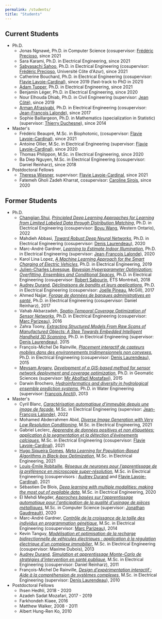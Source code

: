 ```yaml
---
permalink: /students/
title: "Students"
---
```


## Current Students 

- Ph.D.
    - Jonas Ngnawé, Ph.D. in Computer Science (cosupervisor: [Frédéric Precioso](https://www.i3s.unice.fr/~precioso/), since 2021
    - Sara Karami, Ph.D. in Electrical Engineering, since 2021
    - [Sabyasachi Sahoo](https://sabyasachis.github.io/), Ph.D. in Electrical Engineering (cosupervisor: [Frédéric Precioso](https://www.i3s.unice.fr/~precioso/), Université Côte d'Azur), since 2021
    - Catherine Bouchard, Ph.D. in Electrical Engineering (cosupervisor: [Flavie Lavoie-Cardinal](https://cervo.ulaval.ca/fr/flavie-lavoie-cardinal)), since 2019 (fast-track to PhD in 2021)
    - [Adam Tupper](https://www.adamtupper.nz/), Ph.D. in Electrical Engineering, since 2021
    - Benjamin Léger, Ph.D. in Electrical Engineering, since 2020
    - Nour Elhouda Dhiab, Ph.D. in Civil Engineering (supervisor: [Jean Côté](https://www.gci.ulaval.ca/departement-et-professeurs/professeurs-et-personnel/professeurs/fiche/show/cote-jean/)), since 2019
    - [Arman Afrasiyabi](https://armanafrasiyabi.github.io/), Ph.D. in Electrical Engineering (cosupervisor: [Jean-François Lalonde](http://vision.gel.ulaval.ca/~jflalonde/)), since 2017
    - Sophie Baillargeon, Ph.D. in Mathematics (specialization in Statistic) (supervisor: [Thierry Duchesne](https://www.mat.ulaval.ca/departement-et-professeurs/direction-personnel-et-etudiants/professeurs/fiche-de-professeur/show/duchesne-thierry/)), since 2014
- Master's
    - Frédéric Beaupré, M.Sc. in Biophotonic, (cosupervisor: [Flavie Lavoie-Cardinal](https://cervo.ulaval.ca/fr/flavie-lavoie-cardinal)), since 2021
    - Antoine Ollier, M.Sc. in Electrical Engineering (supervisor: [Flavie Lavoie-Cardinal](https://cervo.ulaval.ca/fr/flavie-lavoie-cardinal)), since 2020
    - Thomas Philippon, M.Sc. in Electrical Engineering, since 2020
    - Ba Diep Nguyen, M.Sc. in Electrical Engineering (cosupervisor: Daniel Reinharz), since 2018
- Postdoctoral Fellows
    - [Theresa Wiesner](https://wiesnertheresa.github.io/), supervisor: [Flavie Lavoie-Cardinal](https://cervo.ulaval.ca/fr/flavie-lavoie-cardinal), since 2021
    - Fatemeh Gholi Zadeh Kharrat, cosupervisor: [Caroline Sirois](http://www.crchudequebec.ulaval.ca/recherche/chercheurs/caroline-sirois/), since 2020


## Former Students

- Ph.D.
    - [Changjian Shui](https://cjshui.github.io/), [*Principled Deep Learning Approaches for Learning from Limited Labeled Data through Distribution Matching*](http://hdl.handle.net/20.500.11794/73028), Ph.D. in Electrical Engineering (cosupervisor: [Boyu Wang](https://sites.google.com/site/borriewang/), Western Ontario), 2022
    - Mahdieh Abbasi, [*Toward Robust Deep Neural Networks*](http://hdl.handle.net/20.500.11794/67766), Ph.D. in Electrical Engineering (cosupervisor: [Denis Laurendeau](https://www.gelgif.ulaval.ca/departement-et-professeurs/personnel-et-professeurs/professeurs/fiche/show/laurendeau-denis/)), 2020
    - Marc-André Gardner, [*Learning to Estimate Indoor Illumination*](http://hdl.handle.net/20.500.11794/67302), Ph.D. in Electrical Engineering (supervisor: [Jean-François Lalonde](http://vision.gel.ulaval.ca/~jflalonde/)), 2020
    - Karol Lina Lopez, [*A Machine Learning Approach for the Smart Charging of Electric Vehicles*](http://hdl.handle.net/20.500.11794/34741), Ph.D. in Electrical Engineering, 2019
    - [Julien-Charles Lévesque](https://sites.google.com/site/levesquejc/home), [*Bayesian Hyperparameter Optimization: Overfitting, Ensembles and Conditional Spaces*](http://hdl.handle.net/20.500.11794/28364), Ph.D. in Electrical Engineering (cosupervisor: [Robert Sabourin](http://profs.etsmtl.ca/rsabourin/), ÉTS Montréal), 2018
    - [Audrey Durand](https://audurand.wordpress.com/), [*Déclinaisons de bandits et leurs applications*](http://hdl.handle.net/20.500.11794/28250), Ph.D. in Electrical Engineering (cosupervisor: [Joelle Pineau](https://www.cs.mcgill.ca/~jpineau/), McGill), 2017
    - Ahmed Najjar, [*Forage de données de banques administratives en santé*](http://hdl.handle.net/20.500.11794/28162), Ph.D. in Electrical Engineering (cosupervisor: Daniel Reinharz), 2017
    - Vahab Akbarzadeh, [*Spatio-Temporal Coverage Optimization of Sensor Networks*](http://hdl.handle.net/20.500.11794/27065), Ph.D. in Electrical Engineering (cosupervisor: [Marc Parizeau](https://www.gelgif.ulaval.ca/departement-et-professeurs/personnel-et-professeurs/professeurs/fiche/show/parizeau-marc/)), 2016
    - Zahra Toony, [*Extracting Structured Models From Raw Scans of Manufactured Objects: A Step Towards Embedded Intelligent Handheld 3D Scanning*](http://hdl.handle.net/20.500.11794/26270), Ph.D. in Electrical Engineering (supervisor: [Denis Laurendeau](https://www.gelgif.ulaval.ca/departement-et-professeurs/personnel-et-professeurs/professeurs/fiche/show/laurendeau-denis/)), 2015
    - François-Michel De Rainville, [*Placement interactif de capteurs mobiles dans des environnements tridimensionnels non convexes*](http://hdl.handle.net/20.500.11794/25896), Ph.D. in Electrical Engineering (cosupervisor: [Denis Laurendeau](https://www.gelgif.ulaval.ca/departement-et-professeurs/personnel-et-professeurs/professeurs/fiche/show/laurendeau-denis/)), 2015
    - [Meysam Argany](https://profile.ut.ac.ir/en/~argany), [*Development of a GIS-based method for sensor network deployment and coverage optimization*](http://hdl.handle.net/20.500.11794/25829), Ph.D. in Geomatic Sciences (supervisor: [Mir Abolfazl Mostafavi](https://www.scg.ulaval.ca/mir-abolfazl-mostafavi)), 2015
    - Darwin Brochero, [*Hydroinformatics and diversity in hydrological ensemble prediction systems*](http://hdl.handle.net/20.500.11794/24547), Ph.D. in Water Engineering (supervisor: [François Anctil](https://www.gci.ulaval.ca/departement-et-professeurs/professeurs-et-personnel/professeurs/fiche/show/anctil-francois/)), 2013
- Master's
    - Cyril Blanc, [*Caractérisation automatique d'immeuble depuis une image de façade*](http://hdl.handle.net/20.500.11794/73352), M.Sc. in Electrical Engineering (supervisor: [Jean-François Lalonde](http://vision.gel.ulaval.ca/~jflalonde/)), 2022
    - Mohamed Abderrahmen Abid, [*Diverse Image Generation with Very Low Resolution Conditioning*](http://hdl.handle.net/20.500.11794/70396), M.Sc. in Electrical Engineering, 2021
    - Gabriel Leclerc, [*Apprendre de données positives et non étiquetées: application à la segmentation et la détection d’événements calciques*](http://hdl.handle.net/20.500.11794/69813), M.Sc. in Electrical Engineering (cosupervisor: [Flavie Lavoie-Cardinal](https://cervo.ulaval.ca/fr/flavie-lavoie-cardinal)), 2021
    - [Hugo Siqueira Gomes](https://hugodovs.github.io/), [*Meta Learning for Population-Based Algorithms in Black-box Optimization*](http://hdl.handle.net/20.500.11794/68764), M.Sc. in Electrical Engineering, 2021
    - [Louis-Émile Robitaille](https://l3robot.github.io/), [*Réseaux de neurones pour l’apprentissage de la préférence en microscopie super-résolution*](http://hdl.handle.net/20.500.11794/68744), M.Sc. in Electrical Engineering (cosupervisors : [Audrey Durand](https://audurand.wordpress.com/) and [Flavie Lavoie-Cardinal](https://cervo.ulaval.ca/fr/flavie-lavoie-cardinal)), 2021
    - Sébastien De Blois, [*Deep learning with multiple modalities: making the most out of available data*](http://hdl.handle.net/20.500.11794/67130), M.Sc. in Electrical Engineering, 2020
    - El Mehdi Megder, [*Approches basées sur l'apprentissage automatique pour l'anticipation de la qualité d'usinage de pièces métalliques*](http://hdl.handle.net/20.500.11794/40345), M.Sc. in Computer Science (supervisor: [Jonathan Gaudreault](https://www.ift.ulaval.ca/departement-et-professeurs/professeurs-et-personnel/professeurs-reguliers/fiche/show/gaudreault-jonathan/)), 2020
    - Marc-André Gardner, [*Contrôle de la croissance de la taille des individus en programmation génétique*](http://hdl.handle.net/20.500.11794/25386), M.Sc. in Electrical Engineering (cosupervisor: [Marc Parizeau](https://www.gelgif.ulaval.ca/departement-et-professeurs/personnel-et-professeurs/professeurs/fiche/show/parizeau-marc/)), 2014
    - Kevin Tanguy, [*Modélisation et optimisation de la recharge bidirectionnelle de véhicules électriques : application à la régulation électrique d'un complexe immobilier*](http://hdl.handle.net/20.500.11794/24591), M.Sc. in Electrical Engineering (cosupervisor: Maxime Dubois), 2013
    - [Audrey Durand](https://audurand.wordpress.com/), [*Simulation et apprentissage Monte-Carlo de stratégies d'intervention en santé publique*](http://hdl.handle.net/20.500.11794/22982), M.Sc. in Electrical Engineering (cosupervisor: Daniel Reinharz), 2011
    - François-Michel De Rainville, [*Design d'expérimentation interactif : Aide à la compréhension de systèmes complexes*](http://hdl.handle.net/20.500.11794/22172), M.Sc. in Electrical Engineering (supervisor: [Denis Laurendeau](https://www.gelgif.ulaval.ca/departement-et-professeurs/personnel-et-professeurs/professeurs/fiche/show/laurendeau-denis/)), 2010
- Postdoctoral Fellows
    - Ihsen Hedhli, 2018 - 2020
    - Azadeh Sadat Mozafari, 2017 - 2019
    - Farkhondeh Kiaee, 2016
    - Matthew Walker, 2008 - 2011
    - Albert Hung-Ren Ko, 2010
